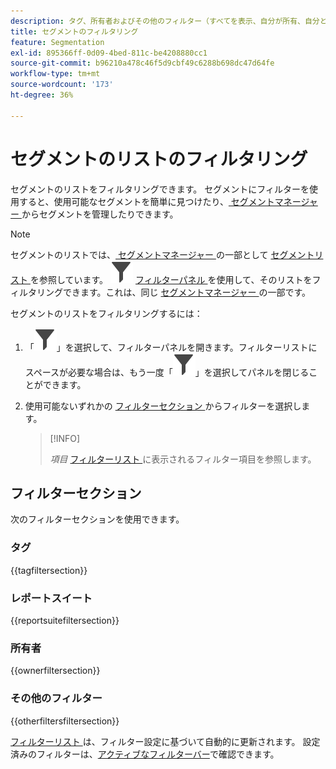 ```yaml
---
description: タグ、所有者およびその他のフィルター（すべてを表示、自分が所有、自分と共有、お気に入りおよび承認済み）でフィルタリングします。
title: セグメントのフィルタリング
feature: Segmentation
exl-id: 895366ff-0d09-4bed-811c-be4208880cc1
source-git-commit: b96210a478c46f5d9cbf49c6288b698dc47d64fe
workflow-type: tm+mt
source-wordcount: '173'
ht-degree: 36%

---
```


# セグメントのリストのフィルタリング

セグメントのリストをフィルタリングできます。 セグメントにフィルターを使用すると、使用可能なセグメントを簡単に見つけたり、[ セグメントマネージャー ](seg-manage.md) からセグメントを管理したりできます。

>[!NOTE]
>
>セグメントのリストでは、[ セグメントマネージャー ](seg-manage.md#filters-list) の一部として [ セグメントリスト ](seg-manage.md) を参照しています。 ![ フィルター ](/help/assets/icons/Filter.svg) [ フィルターパネル ](seg-manage.md#filter-panel) を使用して、そのリストをフィルタリングできます。これは、同じ [ セグメントマネージャー ](seg-manage.md) の一部です。
>


セグメントのリストをフィルタリングするには：

1. 「![フィルター](/help/assets/icons/Filter.svg)」を選択して、フィルターパネルを開きます。フィルターリストにスペースが必要な場合は、もう一度「![フィルター](/help/assets/icons/Filter.svg)」を選択してパネルを閉じることができます。
1. 使用可能ないずれかの [ フィルターセクション ](#filter-sections) からフィルターを選択します。

   >[!INFO]
   >
   >*項目* [ フィルターリスト ](seg-manage.md#segment-list) に表示されるフィルター項目を参照します。
   > 

## フィルターセクション

次のフィルターセクションを使用できます。

### タグ

{{tagfiltersection}}

### レポートスイート

{{reportsuitefiltersection}}

### 所有者

{{ownerfiltersection}}

### その他のフィルター

{{otherfiltersfiltersection}}


[ フィルターリスト ](seg-manage.md#segment-list) は、フィルター設定に基づいて自動的に更新されます。 設定済みのフィルターは、[アクティブなフィルターバー](seg-manage.md#active-filter-bar)で確認できます。
